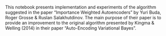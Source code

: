  This notebook presents implementation and experiments of the algorithm suggested in the paper “Importance Weighted Autoencoders” by Yuri Buda, Roger Grosse & Ruslan Salakhutdinov.
 The main purpose of their paper is to provide an improvement to the original algorithm presented by Kingma & Welling (2014) in their paper “Auto-Encoding Variational Bayes”.

